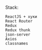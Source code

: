 Stack:

    ReactJS + хуки
    React Router
    Redux
    Redux thunk
    json-server
    Axios
    classnames
